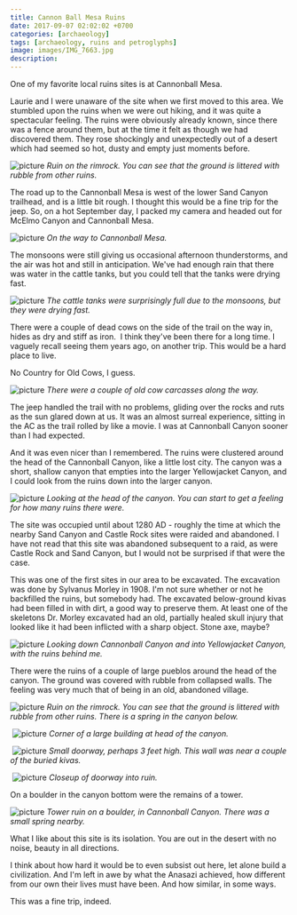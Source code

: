 ```yaml
---
title: Cannon Ball Mesa Ruins
date: 2017-09-07 02:02:02 +0700
categories: [archaeology]
tags: [archaeology, ruins and petroglyphs]
image: images/IMG_7663.jpg
description: 
---
```


One of my favorite local ruins sites is at Cannonball Mesa.

Laurie and I were unaware of the site when we first moved to this area. We stumbled upon the ruins when we were out hiking, and it was quite a spectacular feeling. The ruins were obviously already known, since there was a fence around them, but at the time it felt as though we had discovered them. They rose shockingly and unexpectedly out of a desert which had seemed so hot, dusty and empty just moments before.

![picture](images/IMG_7663.jpg)
*Ruin on the rimrock. You can see that the ground is littered with rubble from other ruins.*

The road up to the Cannonball Mesa is west of the lower Sand Canyon trailhead, and is a little bit rough. I thought this would be a fine trip for the jeep. So, on a hot September day, I packed my camera and headed out for McElmo Canyon and Cannonball Mesa.

![picture](images/IMG_7650.jpg)
*On the way to Cannonball Mesa.*

The monsoons were still giving us occasional afternoon thunderstorms, and the air was hot and still in anticipation. We've had enough rain that there was water in the cattle tanks, but you could tell that the tanks were drying fast.


![picture](images/IMG_7647.jpg)
*The cattle tanks were surprisingly full due to the monsoons, but they were drying fast.*

There were a couple of dead cows on the side of the trail on the way in, hides as dry and stiff as iron.  I think they've been there for a long time. I vaguely recall seeing them years ago, on another trip. This would be a hard place to live.  

No Country for Old Cows, I guess.


![picture](images/IMG_7640.jpg)
*There were a couple of old cow carcasses along the way.*

The jeep handled the trail with no problems, gliding over the rocks and ruts as the sun glared down at us. It was an almost surreal experience, sitting in the AC as the trail rolled by like a movie. I was at Cannonball Canyon sooner than I had expected.

And it was even nicer than I remembered. The ruins were clustered around the head of the Cannonball Canyon, like a little lost city. The canyon was a short, shallow canyon that empties into the larger Yellowjacket Canyon, and I could look from the ruins down into the larger canyon.


![picture](images/IMG_7674-1.jpg)
*Looking at the head of the canyon. You can start to get a feeling for how many ruins there were.*

The site was occupied until about 1280 AD - roughly the time at which the nearby Sand Canyon and Castle Rock sites were raided and abandoned. I have not read that this site was abandoned subsequent to a raid, as were Castle Rock and Sand Canyon, but I would not be surprised if that were the case.

This was one of the first sites in our area to be excavated. The excavation was done by Sylvanus Morley in 1908. I'm not sure whether or not he backfilled the ruins, but somebody had. The excavated below-ground kivas had been filled in with dirt, a good way to preserve them. At least one of the skeletons Dr. Morley excavated had an old, partially healed skull injury that looked like it had been inflicted with a sharp object. Stone axe, maybe?


![picture](images/IMG_7675-1.jpg)
*Looking down Cannonball Canyon and into Yellowjacket Canyon, with the ruins behind me.*


There were the ruins of a couple of large pueblos around the head of the canyon. The ground was covered with rubble from collapsed walls. The feeling was very much that of being in an old, abandoned village.

![picture](images/IMG_7663.jpg)
*Ruin on the rimrock. You can see that the ground is littered with rubble from other ruins. There is a spring in the canyon below.*


 ![picture](images/IMG_7659-1.jpg)
*Corner of a large building at head of the canyon.*

 ![picture](images/IMG_7652.jpg)
*Small doorway, perhaps 3 feet high. This wall was near a couple of the buried kivas.*

 ![picture](images/IMG_7669.jpg)
*Closeup of doorway into ruin.*

On a boulder in the canyon bottom were the remains of a tower.

![picture](images/IMG_7667.jpg)
*Tower ruin on a boulder, in Cannonball Canyon. There was a small spring nearby.*

What I like about this site is its isolation. You are out in the desert with no noise, beauty in all directions.

I think about how hard it would be to even subsist out here, let alone build a civilization. And I'm left in awe by what the Anasazi achieved, how different from our own their lives must have been. And how similar, in some ways.

This was a fine trip, indeed.
